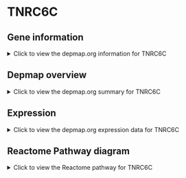 <h1>TNRC6C</h1>

<h2>Gene information</h2>
<details>
  <summary>Click to view the depmap.org information for TNRC6C</summary>
  <p><a href="https://depmap.org/portal/gene/TNRC6C?tab=about" target="_BLANK">Open page in a new tab...</a></p>
  <iframe src="https://depmap.org/portal/gene/TNRC6C?tab=about" style="border:none;width:100%;height:800px"></iframe>
</details>

<h2>Depmap overview</h2>
<details>
  <summary>Click to view the depmap.org summary for TNRC6C</summary>
  <p><a href="https://depmap.org/portal/gene/TNRC6C?tab=overview" target="_BLANK">Open page in a new tab...</a></p>
  <iframe src="https://depmap.org/portal/gene/TNRC6C?tab=overview" style="border:none;width:100%;height:800px"></iframe>
</details>

<h2>Expression</h2>
<details>
  <summary>Click to view the depmap.org expression data for TNRC6C</summary>
  <p><a href="https://depmap.org/portal/gene/TNRC6C?tab=characterization" target="_BLANK">Open page in a new tab...</a></p>
  <iframe src="https://depmap.org/portal/gene/TNRC6C?tab=characterization" style="border:none;width:100%;height:800px"></iframe>
</details>



<h2>Reactome Pathway diagram</h2>
<details>
  <summary>Click to view the Reactome pathway for TNRC6C</summary>
  <p><a href="https://reactome.org/PathwayBrowser/#/R-HSA-9029569" target="_BLANK">Open page in a new tab...</a></p>
  <p>NR1H3 & NR1H2 regulate gene expression linked to cholesterol transport and efflux</p>
<iframe src="https://reactome.org/PathwayBrowser/#/R-HSA-9029569" style="border:none;width:100%;height:800px"></iframe>
</details>



